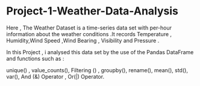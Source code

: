# Project-1-Weather-Data-Analysis


Here , The Weather Dataset is a time-series data set with per-hour information about the weather conditions .It records Temperature , Humidity,Wind Speed ,Wind Bearing , Visibility and Pressure .


In this Project , i analysed this data set by the use of the Pandas DataFrame and functions such as : 

unique() ,
value_counts(),
Filtering () ,
groupby(), 
rename(),
mean(),
std(),
var(),
And (&) Operator , 
Or(|) Operator.
